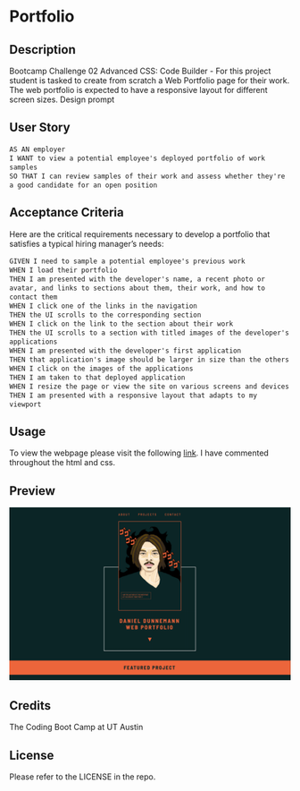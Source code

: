 # Portfolio

## Description

Bootcamp Challenge 02 Advanced CSS: Code Builder - For this project student is tasked to create from scratch a Web Portfolio page for their work. The web portfolio is expected to have a responsive layout for different screen sizes. Design prompt 

## User Story

```
AS AN employer
I WANT to view a potential employee's deployed portfolio of work samples
SO THAT I can review samples of their work and assess whether they're a good candidate for an open position
```


## Acceptance Criteria

Here are the critical requirements necessary to develop a portfolio that satisfies a typical hiring manager’s needs:

```
GIVEN I need to sample a potential employee's previous work
WHEN I load their portfolio
THEN I am presented with the developer's name, a recent photo or avatar, and links to sections about them, their work, and how to contact them
WHEN I click one of the links in the navigation
THEN the UI scrolls to the corresponding section
WHEN I click on the link to the section about their work
THEN the UI scrolls to a section with titled images of the developer's applications
WHEN I am presented with the developer's first application
THEN that application's image should be larger in size than the others
WHEN I click on the images of the applications
THEN I am taken to that deployed application
WHEN I resize the page or view the site on various screens and devices
THEN I am presented with a responsive layout that adapts to my viewport
```

## Usage

To view the webpage please visit the following [link](https://daniels-pancakes.github.io/Portfolio/).
I have commented throughout the html and css.


## Preview

![Preview](./assets/previewscreen.png)



## Credits

The Coding Boot Camp at UT Austin

## License

Please refer to the LICENSE in the repo.
